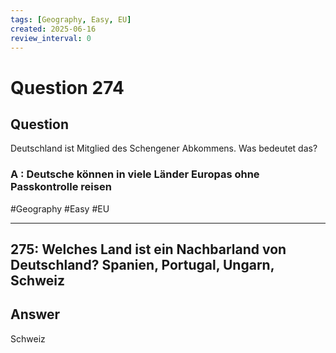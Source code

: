 ```yaml
---
tags: [Geography, Easy, EU]
created: 2025-06-16
review_interval: 0
---
```


# Question 274

## Question

Deutschland ist Mitglied des Schengener Abkommens. Was bedeutet das?
### A : Deutsche können in viele Länder Europas ohne Passkontrolle reisen
#Geography #Easy #EU 

---
## 275: Welches Land ist ein Nachbarland von Deutschland? Spanien, Portugal, Ungarn, Schweiz

## Answer

Schweiz

